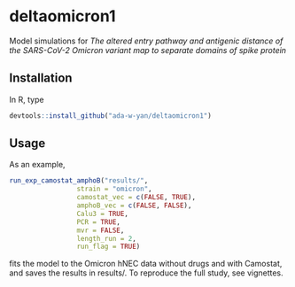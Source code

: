 # deltaomicron1
Model simulations for *The altered entry pathway and antigenic distance of the SARS-CoV-2 Omicron variant map to separate domains of spike protein*


## Installation

In R, type

```r
devtools::install_github("ada-w-yan/deltaomicron1")
```

## Usage

As an example,

```r
run_exp_camostat_amphoB("results/",
                 strain = "omicron",
                 camostat_vec = c(FALSE, TRUE),
                 amphoB_vec = c(FALSE, FALSE),
                 Calu3 = TRUE,
                 PCR = TRUE,
                 mvr = FALSE,
                 length_run = 2,
                 run_flag = TRUE)

```

fits the model to the Omicron hNEC data without drugs and with Camostat, and saves the results in results/.  To reproduce the full study, see vignettes.